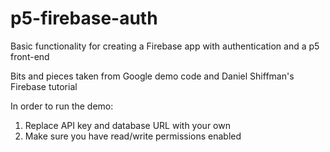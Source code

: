 # p5-firebase-auth
Basic functionality for creating a Firebase app with authentication and a p5 front-end 

Bits and pieces taken from Google demo code and Daniel Shiffman's Firebase tutorial

In order to run the demo: 

1. Replace API key and database URL with your own
2. Make sure you have read/write permissions enabled